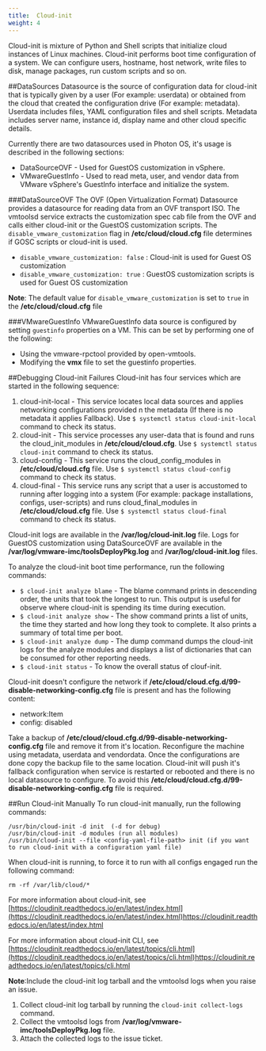 ```yaml
---
title:  Cloud-init
weight: 4
---
```


Cloud-init is mixture of Python and Shell scripts that initialize cloud instances of Linux machines.
Cloud-init performs boot time configuration of a system.
We can configure users, hostname, host network, write files to disk, manage packages, run custom scripts and so on.

##DataSources
Datasource is the source of configuration data for cloud-init that is typically given by a user (For example: userdata) or obtained from the cloud that created the configuration drive (For example: metadata).
Userdata includes files, YAML configuration files and shell scripts.
Metadata includes server name, instance id, display name and other cloud specific details.

Currently there are two datasources used in Photon OS, it's usage is described in the following sections:

- DataSourceOVF - Used for GuestOS customization in vSphere.
- VMwareGuestInfo - Used to read meta, user, and vendor data from VMware vSphere's GuestInfo interface and initialize the system.

###DataSourceOVF
The OVF (Open Virtualization Format) Datasource provides a datasource for reading data from an OVF transport ISO.
The vmtoolsd service extracts the customization spec cab file from the OVF and calls either cloud-init or the GuestOS customization scripts.
The `disable_vmware_customization` flag in **/etc/cloud/cloud.cfg** file determines if GOSC scripts or cloud-init is used.

- `disable_vmware_customization: false` : Cloud-init is used for Guest OS customization
- `disable_vmware_customization: true` : GuestOS customization scripts is used for Guest OS customization

**Note**:
The default value for `disable_vmware_customization` is set to `true` in the **/etc/cloud/cloud.cfg** file

###VMwareGuestInfo
VMwareGuestInfo data source is configured by setting `guestinfo` properties on a VM. This can be set by performing one of the following:

- Using the vmware-rpctool provided by open-vmtools.
- Modifying the **vmx** file to set the guestinfo properties.

##Debugging Cloud-init Failures
Cloud-init has four services which are started in the following sequence:

1. cloud-init-local - This service locates local data sources and applies networking configurations provided n the metadata (If there is no metadata it applies Fallback). Use `$ systemctl status cloud-init-local` command to check its status.
1. cloud-init - This service processes any user-data that is found and runs the cloud_init_modules in **/etc/cloud/cloud.cfg**. Use `$ systemctl status cloud-init` command to check its status.
1. cloud-config - This service runs the cloud_config_modules in **/etc/cloud/cloud.cfg** file. Use `$ systemctl status cloud-config` command to check its status.
1. cloud-final - This service runs any script that a user is accustomed to running after logging into a system (For example: package installations, configs, user-scripts) and runs cloud_final_modules in **/etc/cloud/cloud.cfg** file. Use `$ systemctl status cloud-final` command to check its status.

Cloud-init logs are available in the **/var/log/cloud-init.log** file. Logs for GuestOS customization using DataSourceOVF are available in the **/var/log/vmware-imc/toolsDeployPkg.log** and **/var/log/cloud-init.log** files.

To analyze the cloud-init boot time performance, run the following commands:

- `$ cloud-init analyze blame` - The blame command prints in descending order, the units that took the longest to run. This output is useful for observe where cloud-init is spending its time during execution.
- `$ cloud-init analyze show` - The show command prints a list of units, the time they started and how long they took to complete. It also prints a summary of total time per boot.
- `$ cloud-init analyze dump` - The dump command dumps the cloud-init logs for the analyze modules and displays a list of dictionaries that can be consumed for other reporting needs.
- `$ cloud-init status` - To know the overall status of clouf-init.

Cloud-init doesn't configure the network if **/etc/cloud/cloud.cfg.d/99-disable-networking-config.cfg** file is present and has the following content:

- network:Item
- config: disabled

Take a backup of **/etc/cloud/cloud.cfg.d/99-disable-networking-config.cfg** file and remove it from it's location.
Reconfigure the machine using metadata, userdata and vendordata.
Once the configurations are done copy the backup file to the same location.
Cloud-init will push it's fallback configuration when service is restarted or rebooted and there is no local datasource to configure. To avoid this **/etc/cloud/cloud.cfg.d/99-disable-networking-config.cfg** file is required.

##Run Cloud-init Manually
To run cloud-init manually, run the following commands:
```
/usr/bin/cloud-init -d init  (-d for debug)
/usr/bin/cloud-init -d modules (run all modules)
/usr/bin/cloud-init --file <config-yaml-file-path> init (if you want to run cloud-init with a configuration yaml file)
```
When cloud-init is running, to force it to run with all configs engaged run the following command:
```
rm -rf /var/lib/cloud/*
```

For more information about cloud-init, see
[https://cloudinit.readthedocs.io/en/latest/index.html](https://cloudinit.readthedocs.io/en/latest/index.html)https://cloudinit.readthedocs.io/en/latest/index.html

For more information about cloud-init CLI, see
[https://cloudinit.readthedocs.io/en/latest/topics/cli.html](https://cloudinit.readthedocs.io/en/latest/topics/cli.html)https://cloudinit.readthedocs.io/en/latest/topics/cli.html

**Note**:Include the cloud-init log tarball and the vmtoolsd logs when you raise an issue.

1. Collect cloud-init log tarball by running the `cloud-init collect-logs` command.
1. Collect the vmtoolsd logs from **/var/log/vmware-imc/toolsDeployPkg.log** file.
1. Attach the collected logs to the issue ticket.
